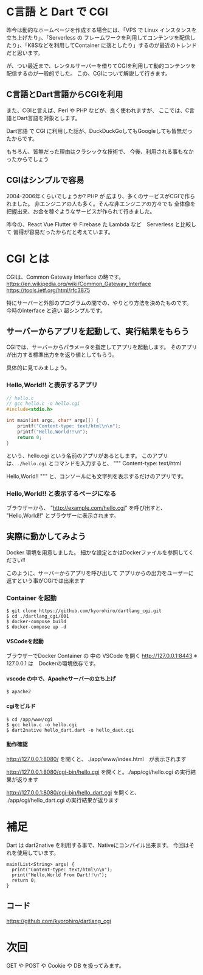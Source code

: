 # C言語 と Dart で CGI

昨今は動的なホームページを作成する場合には、「VPS で Linux インスタンスを立ち上げたり」、「Serverless の フレームワークを利用してコンテンツを配信したり」、「K8Sなどを利用してContainer に落としたり」するのが最近のトレンドだと思います。

が、つい最近まで、レンタルサーバーを借りてCGIを利用して動的コンテンツを配信するのが一般的でした。
この、CGIについて解説して行きます。

## C言語とDart言語からCGIを利用

また、CGIと言えば、Perl や PHP などが、良く使われますが、
ここでは、C言語とDart言語を対象とします。

Dart言語 で CGI に利用した話が、DuckDuckGoしてもGoogleしても皆無だったからです。

もちろん、皆無だった理由はクラシックな技術で、
今後、利用される事もなかったからでしょう

## CGIはシンプルで容易

2004-2006年くらいでしょうか? PHP が 広まり、多くのサービスがCGIで作られました。
非エンジニアの人も多く。そんな非エンジニアの方々でも
全体像を把握出来、お金を稼ぐようなサービスが作られて行きました。

昨今の、React Vue Flutter や Firebase た Lambda など　Serverless と比較して
習得が容易だったからだと考えています。


# CGI とは

CGIは、Common Gateway Interface の略です。
https://en.wikipedia.org/wiki/Common_Gateway_Interface
https://tools.ietf.org/html/rfc3875

特にサーバーと外部のプログラムの間での、やりとり方法を決めたものです。
今時のInterface と違い 超シンプルです。


## サーバーからアプリを起動して、実行結果をもらう

CGIでは、サーバーからパラメータを指定してアプリを起動します。
そのアプリが出力する標準出力をを返り値としてもらう。

具体的に見てみましょう。



### Hello,World!! と表示するアプリ
```:hello.c
// hello.c
// gcc hello.c -o hello.cgi
#include<stdio.h>

int main(int argc, char* argv[]) {
    printf("Content-type: text/html\n\n");
    printf("Hello,World!!\n");
    return 0;
}

```

という、hello.cgi という名前のアプリがあるとします。
このアプリは、`./hello.cgi`  とコマンドを入力すると、
"""
Content-type: text/html

Hello,World!!
"""
と、コンソールにも文字列を表示するだけのアプリです。

### Hello,World!! と表示するページになる

ブラウザーから、 "http://example.com/hello.cgi" を呼び出すと、
"Hello,World!!" とブラウザーに表示されます。


## 実際に動かしてみよう

Docker 環境を用意しました。
細かな設定とかはDockerファイルを参照してください!!

このように、サーバーからアプリを呼び出して
アプリからの出力をユーザーに返すという事がCGIでは出来ます

### Container を起動
```
$ git clone https://github.com/kyorohiro/dartlang_cgi.git
$ cd ./dartlang_cgi/001
$ docker-compose build
$ docker-compose up -d
```

#### VSCodeを起動

ブラウザーでDocker Container の 中の VSCode を開く
http://127.0.0.1:8443 
※ 127.0.0.1 は　Dockerの環境依存です。


#### vscode の中で、Apacheサーバーの立ち上げ

```
$ apache2
```


#### cgiをビルド

```
$ cd /app/www/cgi
$ gcc hello.c -o hello.cgi
$ dart2native hello_dart.dart -o hello_daet.cgi
```

#### 動作確認

http://127.0.0.1:8080/ を開くと、 ./app/www/index.html　が表示されます

http://127.0.0.1:8080/cgi-bin/hello.cgi を開くと。./app/cgi/hello.cgi の実行結果が返ります

http://127.0.0.1:8080/cgi-bin/hello_dart.cgi を開くと、 ./app/cgi/hello_dart.cgi の実行結果が返ります


# 補足
Dart は dart2native を利用する事で、Nativeにコンパイル出来ます。
今回はそれを使用しています。

```
main(List<String> args) {
  print("Content-type: text/html\n\n");
  print("Hello,World From Dart!!\n");
  return 0;
}
```

## コード
https://github.com/kyorohiro/dartlang_cgi


# 次回

GET や POST や Cookie や
DB を扱ってみます。
